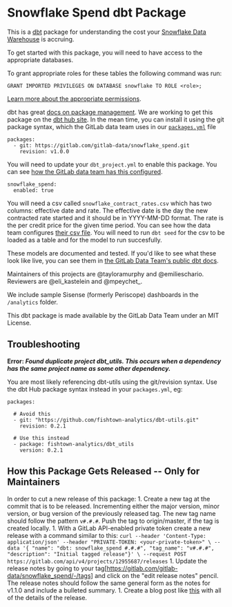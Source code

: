 # Snowflake Spend dbt Package

This is a [dbt](http://getdbt.com) package for understanding the cost your [Snowflake Data Warehouse](https://www.snowflake.com) is accruing.

To get started with this package, you will need to have access to the appropriate databases.

To grant appropriate roles for these tables the following command was run:
```
GRANT IMPORTED PRIVILEGES ON DATABASE snowflake TO ROLE <role>;
```

[Learn more about the appropriate permissions](https://docs.snowflake.net/manuals/user-guide/data-share-consumers.html#granting-privileges-on-a-shared-database).

dbt has great [docs on package management](https://docs.getdbt.com/docs/package-management).
We are working to get this package on the [dbt hub site](http://hub.getdbt.com).
In the mean time, you can install it using the git package syntax, which the GitLab data team uses in our [`packages.yml`](https://gitlab.com/gitlab-data/analytics/blob/master/transform/snowflake-dbt/packages.yml) file

```
packages:
  - git: https://gitlab.com/gitlab-data/snowflake_spend.git
    revision: v1.0.0
```

You will need to update your `dbt_project.yml` to enable this package.
You can see [how the GitLab data team has this configured](https://gitlab.com/gitlab-data/analytics/blob/master/transform/snowflake-dbt/dbt_project.yml).

```
snowflake_spend:
  enabled: true
```

You will need a csv called `snowflake_contract_rates.csv` which has two columns: effective date and rate. The effective date is the day the new contracted rate started and it should be in YYYY-MM-DD format. The rate is the per credit price for the given time period. You can see how the data team configures [their csv file](https://gitlab.com/gitlab-data/analytics/blob/master/transform/snowflake-dbt/data/snowflake_contract_rates.csv). You will need to run `dbt seed` for the csv to be loaded as a table and for the model to run succesfully.

These models are documented and tested.
If you'd like to see what these look like live, you can see them in [the GitLab Data Team's public dbt docs](https://dbt.gitlabdata.com/#!/model/model.snowflake_spend.snowflake_amortized_rates).

Maintainers of this projects are @tayloramurphy and @emilieschario.
Reviewers are @eli_kastelein and @mpeychet_.

We include sample Sisense (formerly Periscope) dashboards in the `/analytics` folder.

This dbt package is made available by the GitLab Data Team under an MIT License.

## Troubleshooting

**Error: _Found duplicate project dbt_utils. This occurs when a dependency has the same project name as some other dependency._**

You are most likely referencing dbt-utils using the git/revision syntax. Use the dbt Hub package syntax instead in your `packages.yml`, eg:

```
packages:

  # Avoid this
  - git: "https://github.com/fishtown-analytics/dbt-utils.git"
    revision: 0.2.1

  # Use this instead
  - package: fishtown-analytics/dbt_utils
    version: 0.2.1
```

## How this Package Gets Released -- Only for Maintainers

In order to cut a new release of this package:
    1. Create a new tag at the commit that is to be released. Incrementing either the major version, minor version, or bug version of the previously released tag.  The new tag name should follow the pattern `v#.#.#`.  Push the tag to origin/master, if the tag is created locally.
    1. With a GitLab API-enabled private token create a new release with a command similar to this:
    ```
    curl --header 'Content-Type: application/json' --header "PRIVATE-TOKEN: <your-private-token>" \
    --data '{ "name": "dbt: snowflake_spend #.#.#", "tag_name": "v#.#.#", "description": "Initial tagged release"}' \
    --request POST https://gitlab.com/api/v4/projects/12955687/releases
    ```
    1. Update the release notes by going to your tag[https://gitlab.com/gitlab-data/snowflake_spend/-/tags] and click on the "edit release notes" pencil.  The release notes should follow the same general form as the notes for v1.1.0 and include a bulleted summary.
    1. Create a blog post like [this](https://about.gitlab.com/blog/2020/04/08/snowflake-spend-dbt-package-release/) with all of the details of the release.